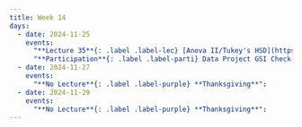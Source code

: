 ```yaml
---
title: Week 14
days:
  - date: 2024-11-25
    events:
      "**Lecture 35**{: .label .label-lec} [Anova II/Tukey's HSD](https://ph142-ucb.github.io/fa24/src/lec/Lec34_ANOVA.html) [(Recording)](https://berkeley.zoom.us/rec/share/-zmOXrjh4FFkZDoPrE-3MTZG5LzWR0pS7RC6Krr9ExqpPLPU8wNtQDHAUlG4rD8u.mJKGvLGXt684_gnw)":
      "**Participation**{: .label .label-parti} Data Project GSI Check-In ":
  - date: 2024-11-27
    events:
      "**No Lecture**{: .label .label-purple} **Thanksgiving**":
  - date: 2024-11-29
    events:
      "**No Lecture**{: .label .label-purple} **Thanksgiving**":
---
```

